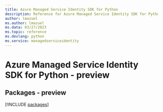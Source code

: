 ```yaml
---
title: Azure Managed Service Identity SDK for Python
description: Reference for Azure Managed Service Identity SDK for Python
author: lmazuel
ms.author: lmazuel
ms.data: 03/27/2023
ms.topic: reference
ms.devlang: python
ms.service: managedserviceidentity
---
```

# Azure Managed Service Identity SDK for Python - preview
## Packages - preview
[!INCLUDE [packages](managed-service-identity-index.md)]